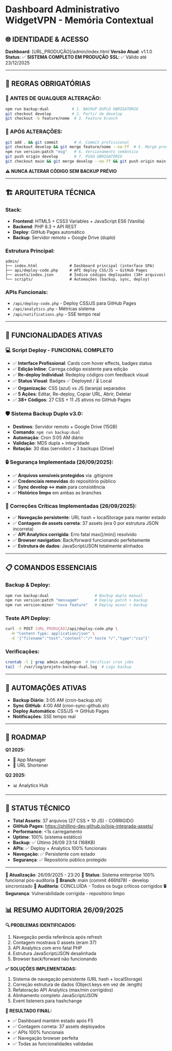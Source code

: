 # Dashboard Administrativo WidgetVPN - Memória Contextual

## 🌐 **IDENTIDADE & ACESSO**

**Dashboard**: [URL_PRODUÇÃO]/admin/index.html
**Versão Atual**: v1.1.0
**Status**: ✅ **SISTEMA COMPLETO EM PRODUÇÃO**
**SSL**: ✅ Válido até 23/12/2025

---

## 🚨 **REGRAS OBRIGATÓRIAS**

### **🔴 ANTES DE QUALQUER ALTERAÇÃO:**
```bash
npm run backup:dual          # 1. BACKUP DUPLO OBRIGATÓRIO
git checkout develop         # 2. Partir de develop
git checkout -b feature/nome  # 3. Feature branch
```

### **🔴 APÓS ALTERAÇÕES:**
```bash
git add . && git commit       # 4. Commit profissional
git checkout develop && git merge feature/nome --no-ff  # 5. Merge preservando histórico
npm run version:patch "msg"   # 6. Versionamento semântico
git push origin develop       # 7. PUSH OBRIGATÓRIO
git checkout main && git merge develop --no-ff && git push origin main  # 8. Sync main branch
```

**⚠️ NUNCA ALTERAR CÓDIGO SEM BACKUP PRÉVIO**

---

## 🏗️ **ARQUITETURA TÉCNICA**

### **Stack:**
- **Frontend**: HTML5 + CSS3 Variables + JavaScript ES6 (Vanilla)
- **Backend**: PHP 8.3 + API REST
- **Deploy**: GitHub Pages automático
- **Backup**: Servidor remoto + Google Drive (duplo)

### **Estrutura Principal:**
```
admin/
├── index.html              # Dashboard principal (interface SPA)
├── api/deploy-code.php     # API deploy CSS/JS → GitHub Pages
├── assets/index.json       # Índice códigos deployados (38+ arquivos)
└── scripts/                # Automações (backup, sync, deploy)
```

### **APIs Funcionais:**
- `/api/deploy-code.php` - Deploy CSS/JS para GitHub Pages
- `/api/analytics.php` - Métricas sistema
- `/api/notifications.php` - SSE tempo real

---

## 🎯 **FUNCIONALIDADES ATIVAS**

### **💻 Script Deploy - FUNCIONAL COMPLETO**
- ✅ **Interface Profissional**: Cards com hover effects, badges status
- ✅ **Edição Inline**: Carrega código existente para edição
- ✅ **Re-deploy Individual**: Redeploy códigos com feedback visual
- ✅ **Status Visual**: Badges ✅ Deployed / ⏳ Local
- ✅ **Organização**: CSS (azul) vs JS (laranja) separados
- ✅ **5 Ações**: Editar, Re-deploy, Copiar URL, Abrir, Deletar
- ✅ **38+ Códigos**: 27 CSS + 11 JS ativos no GitHub Pages

### **🛡️ Sistema Backup Duplo v3.0:**
- **Destinos**: Servidor remoto + Google Drive (15GB)
- **Comando**: `npm run backup:dual`
- **Automação**: Cron 3:05 AM diário
- **Validação**: MD5 dupla + integridade
- **Rotação**: 30 dias (servidor) + 3 backups (Drive)

### **🔒 Segurança Implementada (26/09/2025):**
- ✅ **Arquivos sensíveis protegidos** via .gitignore
- ✅ **Credenciais removidas** do repositório público
- ✅ **Sync develop ↔ main** para consistência
- ✅ **Histórico limpo** em ambas as branches

### **🔧 Correções Críticas Implementadas (26/09/2025):**
- ✅ **Navegação persistente**: URL hash + localStorage para manter estado
- ✅ **Contagem de assets correta**: 37 assets (era 0 por estrutura JSON incorreta)
- ✅ **API Analytics corrigida**: Erro fatal max()/min() resolvido
- ✅ **Browser navigation**: Back/forward funcionando perfeitamente
- ✅ **Estrutura de dados**: JavaScript/JSON totalmente alinhados

---

## 📋 **COMANDOS ESSENCIAIS**

### **Backup & Deploy:**
```bash
npm run backup:dual                    # Backup duplo manual
npm run version:patch "mensagem"       # Deploy patch + backup
npm run version:minor "nova feature"   # Deploy minor + backup
```

### **Teste API Deploy:**
```bash
curl -X POST [URL_PRODUÇÃO]/api/deploy-code.php \
  -H "Content-Type: application/json" \
  -d '{"filename":"test","content":"/* teste */","type":"css"}'
```

### **Verificações:**
```bash
crontab -l | grep admin.widgetvpn  # Verificar cron jobs
tail -f /var/log/projeto-backup-dual.log  # Logs backup
```

---

## 🔄 **AUTOMAÇÕES ATIVAS**

- **Backup Diário**: 3:05 AM (cron-backup.sh)
- **Sync GitHub**: 4:00 AM (cron-sync-github.sh)
- **Deploy Automático**: CSS/JS → GitHub Pages
- **Notificações**: SSE tempo real

---

## 🚀 **ROADMAP**

**Q1 2025:**
- 📱 App Manager
- 🔗 URL Shortener

**Q2 2025:**
- 📊 Analytics Hub

---

## 🧪 **STATUS TÉCNICO**

- **Total Assets**: 37 arquivos (27 CSS + 10 JS) - CORRIGIDO
- **GitHub Pages**: https://philling-dev.github.io/loja-integrada-assets/
- **Performance**: <1s carregamento
- **Uptime**: 100% (sistema estático)
- **Backup**: ✅ Último 26/09 23:14 (168KB)
- **APIs**: ✅ Deploy + Analytics 100% funcionais
- **Navegação**: ✅ Persistente com estado
- **Segurança**: ✅ Repositório público protegido

---

**📅 Atualização**: 26/09/2025 - 23:20
**🎯 Status**: Sistema enterprise 100% funcional pós-auditoria
**🔄 Branch**: main (commit 466fd78) - develop sincronizado
**🔧 Auditoria**: CONCLUÍDA - Todos os bugs críticos corrigidos
**🔒 Segurança**: Vulnerabilidade corrigida - repositório limpo

## 📊 **RESUMO AUDITORIA 26/09/2025**

**🔍 PROBLEMAS IDENTIFICADOS:**
1. Navegação perdia referência após refresh
2. Contagem mostrava 0 assets (eram 37)
3. API Analytics com erro fatal PHP
4. Estrutura JavaScript/JSON desalinhada
5. Browser back/forward não funcionando

**✅ SOLUÇÕES IMPLEMENTADAS:**
1. Sistema de navegação persistente (URL hash + localStorage)
2. Correção estrutura de dados (Object.keys em vez de .length)
3. Refatoração API Analytics (max/min corrigidos)
4. Alinhamento completo JavaScript/JSON
5. Event listeners para hashchange

**🎯 RESULTADO FINAL:**
- ✅ Dashboard mantém estado após F5
- ✅ Contagem correta: 37 assets deployados
- ✅ APIs 100% funcionais
- ✅ Navegação browser perfeita
- ✅ Todas as funcionalidades validadas